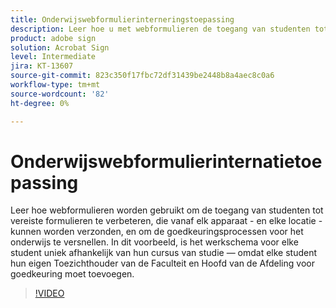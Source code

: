 ```yaml
---
title: Onderwijswebformulierinterneringstoepassing
description: Leer hoe u met webformulieren de toegang van studenten tot vereiste formulieren verbetert
product: adobe sign
solution: Acrobat Sign
level: Intermediate
jira: KT-13607
source-git-commit: 823c350f17fbc72df31439be2448b8a4aec8c0a6
workflow-type: tm+mt
source-wordcount: '82'
ht-degree: 0%

---
```


# Onderwijswebformulierinternatietoepassing

Leer hoe webformulieren worden gebruikt om de toegang van studenten tot vereiste formulieren te verbeteren, die vanaf elk apparaat - en elke locatie - kunnen worden verzonden, en om de goedkeuringsprocessen voor het onderwijs te versnellen. In dit voorbeeld, is het werkschema voor elke student uniek afhankelijk van hun cursus van studie — omdat elke student hun eigen Toezichthouder van de Faculteit en Hoofd van de Afdeling voor goedkeuring moet toevoegen.

>[!VIDEO](https://video.tv.adobe.com/v/3421773?quality=12&learn=on&hidetitle=true)
